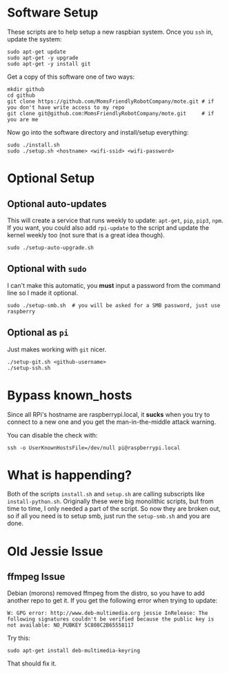 # Software Setup

These scripts are to help setup a new raspbian system. Once you `ssh` in, update the system:

    sudo apt-get update
    sudo apt-get -y upgrade
    sudo apt-get -y install git

Get a copy of this software one of two ways:

    mkdir github
    cd github
    git clone https://github.com/MomsFriendlyRobotCompany/mote.git # if you don't have write access to my repo
    git clone git@github.com:MomsFriendlyRobotCompany/mote.git     # if you are me

Now go into the software directory and install/setup everything:

    sudo ./install.sh
    sudo ./setup.sh <hostname> <wifi-ssid> <wifi-password>

# Optional Setup

## Optional auto-updates

This will create a service that runs weekly to update: `apt-get`, `pip`, `pip3`,
`npm`. If you want, you could also add `rpi-update` to the script and update
the kernel weekly too (not sure that is a great idea though).

	sudo ./setup-auto-upgrade.sh

## Optional with `sudo`

I can't make this automatic, you **must** input a password from the command line
so I made it optional.

    sudo ./setup-smb.sh  # you will be asked for a SMB password, just use raspberry

## Optional as `pi`

Just makes working with `git` nicer.

    ./setup-git.sh <github-username>
    ./setup-ssh.sh

# Bypass known_hosts

Since all RPi's hostname are raspberrypi.local, it **sucks** when you try to connect
to a new one and you get the man-in-the-middle attack warning.

You can disable the check with:

    ssh -o UserKnownHostsFile=/dev/null pi@raspberrypi.local

# What is happending?

Both of the scripts `install.sh` and `setup.sh` are calling subscripts like
`install-python.sh`. Originally these were big monolithic scripts, but from time
to time, I only needed a part of the script. So now they are broken out, so if
all you need is to setup smb, just run the `setup-smb.sh` and you are done.

# Old Jessie Issue

## ffmpeg Issue

Debian (morons) removed ffmpeg from the distro, so you have to add another repo
to get it. If you get the following error when trying to update:

    W: GPG error: http://www.deb-multimedia.org jessie InRelease: The following signatures couldn't be verified because the public key is not available: NO_PUBKEY 5C808C2B65558117

Try this:

    sudo apt-get install deb-multimedia-keyring

That should fix it.
